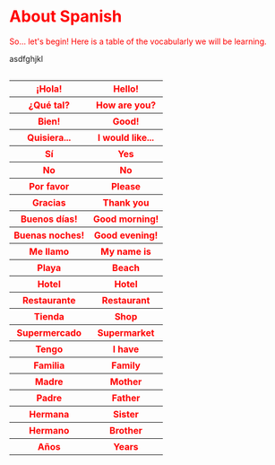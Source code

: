 
<p lang="ru">

<h1 style="color:red;"> About Spanish </h1>
<p>
<p style="color:red;"> So... let's begin! Here is a table of the vocabularly we will be learning.</p>

<table align="left" style="color:red;"> 
  <tr> 
    <th> ¡Hola! </th>
    <th> Hello! </th> 
  </tr> 
  <tr>
    <th> ¿Qué tal? </th>
    <th> How are you? </th> 
  </tr> 
  <tr> 
    <th> Bien! </th>
    <th> Good! </th>
  </tr> 
  <tr>  
    <th> Quisiera...</th> 
    <th> I would like... </th> 
    </tr> 
  <tr> 
    <th> Sí</th>
    <th> Yes </th>
  </tr>
   <tr> 
    <th> No</th>
    <th> No </th>
  </tr>
   <tr> 
    <th> Por favor</th>
    <th> Please </th>
  </tr>
   <tr> 
    <th> Gracias </th>
    <th> Thank you </th>
  </tr>
   <tr> 
    <th> Buenos días!</th>
    <th> Good morning! </th>
  </tr>
  <tr> 
    <th> Buenas noches!</th>
    <th> Good evening! </th>
  </tr>
  <tr> 
    <th> Me llamo</th>
    <th> My name is </th>
  </tr>
  <tr> 
    <th> Playa </th>
    <th> Beach </th>
  </tr>
  <tr> 
    <th> Hotel</th>
    <th> Hotel </th>
  </tr>
  <tr> 
    <th> Restaurante</th>
    <th> Restaurant </th>
  </tr>
    <tr> 
    <th> Tienda </th>
    <th> Shop </th>
  </tr>
    <tr> 
    <th> Supermercado </th>
    <th> Supermarket </th>
  </tr>
    <tr> 
    <th> Tengo </th>
    <th> I have </th>
  </tr>
    <tr> 
    <th> Familia </th>
    <th> Family </th>
  </tr>
    <tr> 
    <th> Madre </th>
    <th> Mother </th>
  </tr>
    <tr> 
    <th> Padre </th>
    <th> Father </th>
  </tr>
    <tr> 
    <th> Hermana </th>
    <th> Sister </th>
  </tr>
    <tr> 
    <th> Hermano </th>
    <th> Brother </th>
  </tr>
   <tr> 
    <th> Años </th>
    <th> Years </th>
  </tr>
   
   <p> asdfghjkl</p>
  

  
  
  
  
  
  
  
  
  
      
